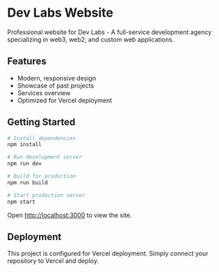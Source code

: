 # Dev Labs Website

Professional website for Dev Labs - A full-service development agency specializing in web3, web2, and custom web applications.

## Features

- Modern, responsive design
- Showcase of past projects
- Services overview
- Optimized for Vercel deployment

## Getting Started

```bash
# Install dependencies
npm install

# Run development server
npm run dev

# Build for production
npm run build

# Start production server
npm start
```

Open [http://localhost:3000](http://localhost:3000) to view the site.

## Deployment

This project is configured for Vercel deployment. Simply connect your repository to Vercel and deploy.

